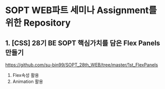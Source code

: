 # SOPT WEB파트 세미나 Assignment를 위한 Repository

## 1. [CSS] 28기 BE SOPT 핵심가치를 담은 Flex Panels 만들기
https://github.com/su-bin99/SOPT_28th_WEB/tree/master/1st_FlexPanels
1. Flex속성 활용
2. Animation 활용
